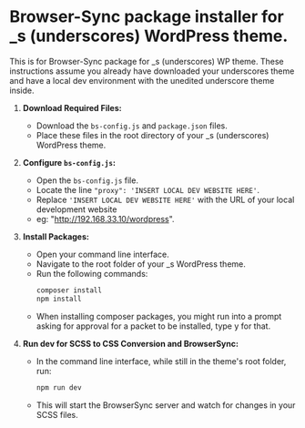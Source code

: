 
# Browser-Sync package installer for _s (underscores) WordPress theme.

This is for Browser-Sync package for _s (underscores) WP theme. These instructions assume you already have downloaded your underscores theme and have a local dev environment with the unedited underscore theme inside.

1. **Download Required Files:**
   - Download the `bs-config.js` and `package.json` files.
   - Place these files in the root directory of your _s (underscores) WordPress theme.

2. **Configure `bs-config.js`:**
   - Open the `bs-config.js` file.
   - Locate the line `"proxy": 'INSERT LOCAL DEV WEBSITE HERE'`.
   - Replace `'INSERT LOCAL DEV WEBSITE HERE'` with the URL of your local development website 
   - eg: "http://192.168.33.10/wordpress".

3. **Install Packages:**
   - Open your command line interface.
   - Navigate to the root folder of your _s WordPress theme.
   - Run the following commands:
     ```bash
     composer install
     npm install
     ```
   - When installing composer packages, you might run into a prompt asking for approval for a packet to be installed, type y for that.

4. **Run dev for SCSS to CSS Conversion and BrowserSync:**
   - In the command line interface, while still in the theme's root folder, run:
     ```bash
     npm run dev
     ```
   - This will start the BrowserSync server and watch for changes in your SCSS files.
   
